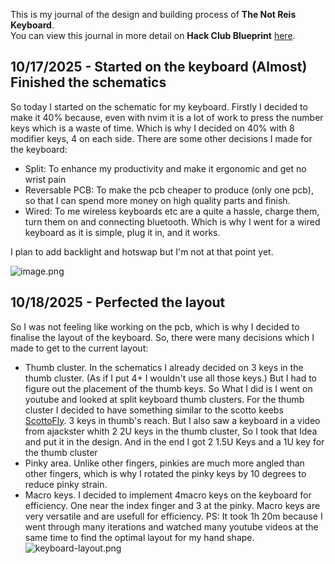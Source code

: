 <!--
  ===================    !!READ THIS NOTICE!!   ====================
  DO NOT edit this file manually. Your changes WILL BE OVERWRITTEN!
  This journal is auto generated and updated by Hack Club Blueprint.
  To edit this file, please edit your journal entries on Blueprint.
  ==================================================================
-->

This is my journal of the design and building process of **The Not Reis Keyboard**.  
You can view this journal in more detail on **Hack Club Blueprint** [here](https://blueprint.hackclub.com/projects/571).


## 10/17/2025 - Started on the keyboard (Almost) Finished the schematics  

So today I started on the schematic for my keyboard. Firstly I decided to make it 40% because, even with nvim it is a lot of work to press the number keys which is a waste of time. Which is why I decided on 40% with 8 modifier keys, 4 on each side. There are some other decisions I made for the keyboard:

- Split: To enhance my productivity and make it ergonomic and get no wrist pain
- Reversable PCB: To make the pcb cheaper to produce (only one pcb), so that I can spend more money on high quality parts and finish.
- Wired: To me wireless keyboards etc are a quite a hassle, charge them, turn them on and connecting bluetooth. Which is why I went for a wired keyboard as it is simple, plug it in, and it works.

I plan to add backlight and hotswap but I'm not at that point yet.

![image.png](https://blueprint.hackclub.com/user-attachments/blobs/proxy/eyJfcmFpbHMiOnsiZGF0YSI6Mjc1MiwicHVyIjoiYmxvYl9pZCJ9fQ==--78454f9f837ca0269064d29f36f6e4e58d7df597/image.png)  

## 10/18/2025 - Perfected the layout  

So I was not feeling like working on the pcb, which is why I decided to finalise the layout of the keyboard. So, there were many decisions which I made to get to the current layout:

- Thumb cluster. In the schematics I already decided on 3 keys in the thumb cluster. (As if I put 4+ I wouldn't use all those keys.) But I had to figure out the placement of the thumb keys. So What I did is I went on youtube and looked at split keyboard thumb clusters. For the thumb cluster I decided to have something similar to the scotto keebs [ScottoFly](https://scottokeebs.com/blogs/keyboards/scottofly-handwired-keyboard). 3 keys in thumb's reach. But I also saw a keyboard in a video from ajackster whith 2 2U keys in the thumb cluster, So I took that Idea and put it in the design. And in the end I got 2 1.5U Keys and a 1U key for the thumb cluster
- Pinky area. Unlike other fingers, pinkies are much more angled than other fingers, which is why I rotated the pinky keys by 10 degrees to reduce pinky strain.
- Macro keys. I decided to implement 4macro keys on the keyboard for efficiency. One near the index finger and 3 at the pinky. Macro keys are very versatile and are usefull for efficiency.
PS: It took 1h 20m because I went through many iterations and watched many youtube videos at the same time to find the optimal layout for my hand shape.
![keyboard-layout.png](https://blueprint.hackclub.com/user-attachments/blobs/proxy/eyJfcmFpbHMiOnsiZGF0YSI6Mjk5NywicHVyIjoiYmxvYl9pZCJ9fQ==--766207a5d26a2324ac89ad301004164940d82cb8/keyboard-layout.png)

  

